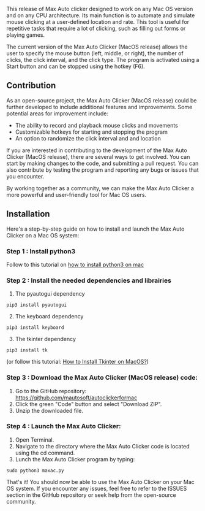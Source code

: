 This release of Max Auto clicker designed to work on any Mac OS version and on any CPU architecture. Its main function is to automate and simulate mouse clicking at a user-defined location and rate. This tool is useful for repetitive tasks that require a lot of clicking, such as filling out forms or playing games.

The current version of the Max Auto Clicker (MacOS release) allows the user to specify the mouse button (left, middle, or right), the number of clicks, the click interval, and the click type. The program is activated using a Start button and can be stopped using the hotkey (F6).

## Contribution

As an open-source project, the Max Auto Clicker (MacOS release) could be further developed to include additional features and improvements. Some potential areas for improvement include:

- The ability to record and playback mouse clicks and movements
- Customizable hotkeys for starting and stopping the program
- An option to randomize the click interval and and location

If you are interested in contributing to the development of the Max Auto Clicker (MacOS release), there are several ways to get involved. You can start by making changes to the code, and submitting a pull request. You can also contribute by testing the program and reporting any bugs or issues that you encounter.

By working together as a community, we can make the Max Auto Clicker a more powerful and user-friendly tool for Mac OS users.

## Installation

Here's a step-by-step guide on how to install and launch the Max Auto Clicker on a Mac OS system:

### Step 1 : Install python3
Follow to this tutorial on <a href="https://programwithus.com/learn/python/install-python3-mac" title="python3">how to install python3 on mac</a>

### Step 2 : Install the needed dependencies and librairies
1. The pyautogui dependency

```
pip3 install pyautogui
```

2. The keyboard dependency
```
pip3 install keyboard
```

3. The tkinter dependency

```
pip3 install tk
```
(or follow this tutorial:  <a href="https://www.geeksforgeeks.org/how-to-install-tkinter-on-macos/" title="How to Install Tkinter on MacOS?
">How to Install Tkinter on MacOS?</a>)

### Step 3 : Download the Max Auto Clicker (MacOS release) code:

1. Go to the GitHub repository: https://github.com/mautosoft/autoclickerformac
2. Click the green "Code" button and select "Download ZIP".
3. Unzip the downloaded file.

### Step 4 : Launch the Max Auto Clicker:

1. Open Terminal.
2. Navigate to the directory where the Max Auto Clicker code is located using the cd command.
3. Lunch the Max Auto Clicker program by typing:

```
sudo python3 maxac.py
```
That's it! You should now be able to use the Max Auto Clicker on your Mac OS system. If you encounter any issues, feel free to refer to the ISSUES section in the GitHub repository or seek help from the open-source community.

